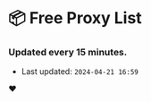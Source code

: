 # :package: Free Proxy List
### Updated every 15 minutes.

- Last updated: `2024-04-21 16:59`

:heart:
